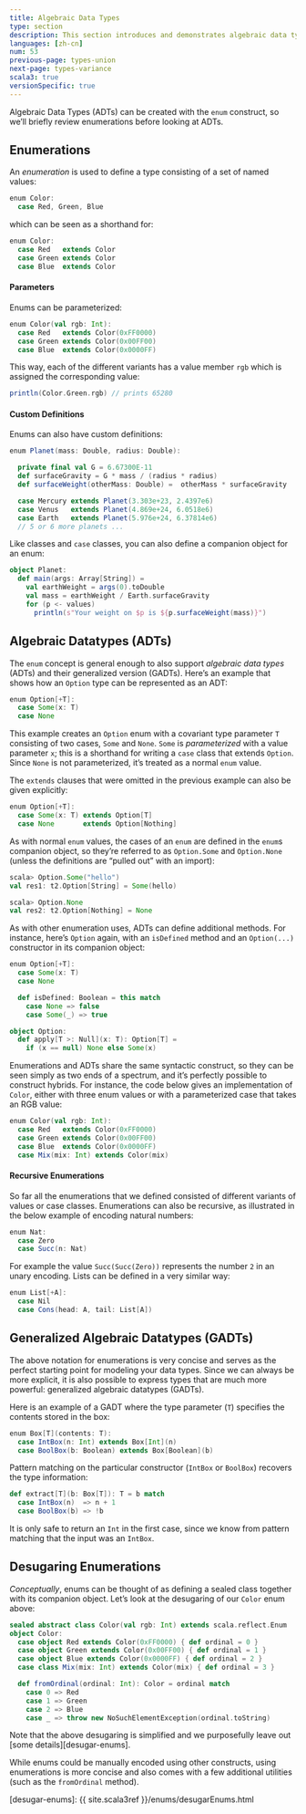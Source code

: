 ```yaml
---
title: Algebraic Data Types
type: section
description: This section introduces and demonstrates algebraic data types (ADTs) in Scala 3.
languages: [zh-cn]
num: 53
previous-page: types-union
next-page: types-variance
scala3: true
versionSpecific: true
---
```



Algebraic Data Types (ADTs) can be created with the `enum` construct, so we’ll briefly review enumerations before looking at ADTs.

## Enumerations

An _enumeration_ is used to define a type consisting of a set of named values:

```scala
enum Color:
  case Red, Green, Blue
```
which can be seen as a shorthand for:
```scala
enum Color:
  case Red   extends Color
  case Green extends Color
  case Blue  extends Color
```
#### Parameters
Enums can be parameterized:

```scala
enum Color(val rgb: Int):
  case Red   extends Color(0xFF0000)
  case Green extends Color(0x00FF00)
  case Blue  extends Color(0x0000FF)
```
This way, each of the different variants has a value member `rgb` which is assigned the corresponding value:
```scala
println(Color.Green.rgb) // prints 65280
```

#### Custom Definitions
Enums can also have custom definitions:

```scala
enum Planet(mass: Double, radius: Double):

  private final val G = 6.67300E-11
  def surfaceGravity = G * mass / (radius * radius)
  def surfaceWeight(otherMass: Double) =  otherMass * surfaceGravity

  case Mercury extends Planet(3.303e+23, 2.4397e6)
  case Venus   extends Planet(4.869e+24, 6.0518e6)
  case Earth   extends Planet(5.976e+24, 6.37814e6)
  // 5 or 6 more planets ...
```

Like classes and `case` classes, you can also define a companion object for an enum:

```scala
object Planet:
  def main(args: Array[String]) =
    val earthWeight = args(0).toDouble
    val mass = earthWeight / Earth.surfaceGravity
    for (p <- values)
      println(s"Your weight on $p is ${p.surfaceWeight(mass)}")
```

## Algebraic Datatypes (ADTs)

The `enum` concept is general enough to also support _algebraic data types_ (ADTs) and their generalized version (GADTs).
Here’s an example that shows how an `Option` type can be represented as an ADT:

```scala
enum Option[+T]:
  case Some(x: T)
  case None
```

This example creates an `Option` enum with a covariant type parameter `T` consisting of two cases, `Some` and `None`.
`Some` is _parameterized_ with a value parameter `x`; this is a shorthand for writing a `case` class that extends `Option`.
Since `None` is not parameterized, it’s treated as a normal `enum` value.

The `extends` clauses that were omitted in the previous example can also be given explicitly:

```scala
enum Option[+T]:
  case Some(x: T) extends Option[T]
  case None       extends Option[Nothing]
```

As with normal `enum` values, the cases of an `enum` are defined in the `enum`s companion object, so they’re referred to as `Option.Some` and `Option.None` (unless the definitions are “pulled out” with an import):

```scala
scala> Option.Some("hello")
val res1: t2.Option[String] = Some(hello)

scala> Option.None
val res2: t2.Option[Nothing] = None
```

As with other enumeration uses, ADTs can define additional methods.
For instance, here’s `Option` again, with an `isDefined` method and an `Option(...)` constructor in its companion object:

```scala
enum Option[+T]:
  case Some(x: T)
  case None

  def isDefined: Boolean = this match
    case None => false
    case Some(_) => true

object Option:
  def apply[T >: Null](x: T): Option[T] =
    if (x == null) None else Some(x)
```

Enumerations and ADTs share the same syntactic construct, so they can
be seen simply as two ends of a spectrum, and it’s perfectly possible
to construct hybrids.
For instance, the code below gives an
implementation of `Color`, either with three enum values or with a
parameterized case that takes an RGB value:

```scala
enum Color(val rgb: Int):
  case Red   extends Color(0xFF0000)
  case Green extends Color(0x00FF00)
  case Blue  extends Color(0x0000FF)
  case Mix(mix: Int) extends Color(mix)
```

#### Recursive Enumerations
So far all the enumerations that we defined consisted of different variants of values or case classes.
Enumerations can also be recursive, as illustrated in the below example of encoding natural numbers:
```scala
enum Nat:
  case Zero
  case Succ(n: Nat)
```
For example the value `Succ(Succ(Zero))` represents the number `2` in an unary encoding.
Lists can be defined in a very similar way:

```scala
enum List[+A]:
  case Nil
  case Cons(head: A, tail: List[A])
```

## Generalized Algebraic Datatypes (GADTs)
The above notation for enumerations is very concise and serves as the perfect starting point for modeling your data types.
Since we can always be more explicit, it is also possible to express types that are much more powerful: generalized algebraic datatypes (GADTs).

Here is an example of a GADT where the type parameter (`T`) specifies the contents stored in the box:
```scala
enum Box[T](contents: T):
  case IntBox(n: Int) extends Box[Int](n)
  case BoolBox(b: Boolean) extends Box[Boolean](b)
```
Pattern matching on the particular constructor (`IntBox` or `BoolBox`) recovers the type information:
```scala
def extract[T](b: Box[T]): T = b match
  case IntBox(n)  => n + 1
  case BoolBox(b) => !b
```
It is only safe to return an `Int` in the first case, since we know from pattern matching that the input was an `IntBox`.


## Desugaring Enumerations
_Conceptually_, enums can be thought of as defining a sealed class together with its companion object.
Let’s look at the desugaring of our `Color` enum above:
```scala
sealed abstract class Color(val rgb: Int) extends scala.reflect.Enum
object Color:
  case object Red extends Color(0xFF0000) { def ordinal = 0 }
  case object Green extends Color(0x00FF00) { def ordinal = 1 }
  case object Blue extends Color(0x0000FF) { def ordinal = 2 }
  case class Mix(mix: Int) extends Color(mix) { def ordinal = 3 }

  def fromOrdinal(ordinal: Int): Color = ordinal match
    case 0 => Red
    case 1 => Green
    case 2 => Blue
    case _ => throw new NoSuchElementException(ordinal.toString)
```
Note that the above desugaring is simplified and we purposefully leave out [some details][desugar-enums].

While enums could be manually encoded using other constructs, using enumerations is more concise and also comes with a few additional utilities (such as the `fromOrdinal` method).


[desugar-enums]: {{ site.scala3ref }}/enums/desugarEnums.html
